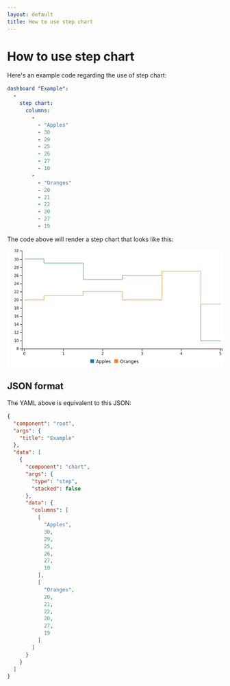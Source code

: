 ```yaml
---
layout: default
title: How to use step chart
---
```


# How to use step chart
Here's an example code regarding the use of step chart: 

```yaml
dashboard "Example": 
  - 
    step chart: 
      columns: 
        - 
          - "Apples"
          - 30
          - 29
          - 25
          - 26
          - 27
          - 10
        - 
          - "Oranges"
          - 20
          - 21
          - 22
          - 20
          - 27
          - 19

```
The code above will render a step chart that looks like this:

![](../screenshots/step_chart.png)

## JSON format
The YAML above is equivalent to this JSON:
```json
{
  "component": "root",
  "args": {
    "title": "Example"
  },
  "data": [
    {
      "component": "chart",
      "args": {
        "type": "step",
        "stacked": false
      },
      "data": {
        "columns": [
          [
            "Apples",
            30,
            29,
            25,
            26,
            27,
            10
          ],
          [
            "Oranges",
            20,
            21,
            22,
            20,
            27,
            19
          ]
        ]
      }
    }
  ]
}
```
